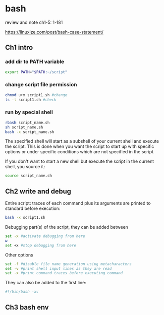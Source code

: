 # bash

review and note ch1-5: 1-181

https://linuxize.com/post/bash-case-statement/

## Ch1 intro

### add dir to PATH variable
``` bash
export PATH="$PATH:~/script"
```

### change script file permission
``` bash
chmod u+x script1.sh #change
ls -l script1.sh #check
```

### run by special shell
``` bash
rbash script_name.sh
sh script_name.sh
bash -x script_name.sh
```

The specified shell will start as a subshell of your current shell and execute the script. This is done when you want the script to start up with specific options or under specific conditions which are not specified in the script.

If you don't want to start a new shell but execute the script in the current shell, you source it:
``` bash
source script_name.sh
```

## Ch2 write and debug

Entire script: traces of each command plus its arguments are printed to standard before execution:
``` bash
bash -x script1.sh
```

Debugging part(s) of the script, they can be added between
``` bash
set -x #activate debugging from here
w
set +x #stop debugging from here
```

Other options
``` bash
set -f #disable file name generation using metacharacters
set -v #print shell input lines as they are read
set -x #print command traces before executing command
```

They can also be added to the first line:
``` bash
#!/bin/bash -xv
```

## Ch3 bash env

